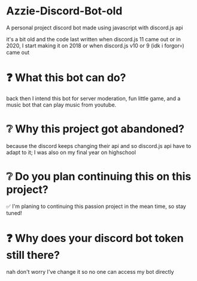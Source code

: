 # Azzie-Discord-Bot-old
A personal project discord bot made using javascript with discord.js api

it's a bit old and the code last written when discord.js 11 came out or in 2020, I start making it on 2018 or when discord.js v10 or 9 (idk i forgor💀) came out 

# ❓ What this bot can do?
back then I intend this bot for server moderation, fun little game, and a music bot that can play music from youtube.

# ❔ Why this project got abandoned?
because the discord keeps changing their api and so discord.js api have to adapt to it; I was also on my final year on highschool

# ❔ Do you plan continuing this on this project?
✅ I'm planing to continuing this passion project in the mean time, so stay tuned!

# ❓ Why does your discord bot token still there?
nah don't worry I've change it so no one can access my bot directly
